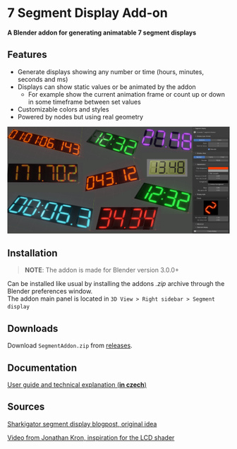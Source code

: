 # 7 Segment Display Add-on
**A Blender addon for generating animatable 7 segment displays**

## Features

- Generate displays showing any number or time (hours, minutes, seconds and ms)
- Displays can show static values or be animated by the addon
  - For example show the current animation frame or count up or down in some timeframe between set values
- Customizable colors and styles
- Powered by nodes but using real geometry

![](images/segment_cover.png)

## Installation

> **NOTE**: The addon is made for Blender version 3.0.0+

Can be installed like usual by installing the addons _.zip_ archive through the Blender preferences window.  
The addon main panel is located in `3D View > Right sidebar > Segment display`

## Downloads

Download `SegmentAddon.zip` from [releases](https://github.com/xDUDSSx/segment-display-blender-addon/releases).

## Documentation

[User guide and technical explanation (**in czech**)](documentation_czech.adoc)

## Sources

[Sharkigator segment display blogpost, original idea](https://sharkigator.wordpress.com/2016/01/15/7-segment-display-tutorial)

[Video from Jonathan Kron, inspiration for the LCD shader](https://www.youtube.com/watch?v=fJ1WBx3kJaQ)

